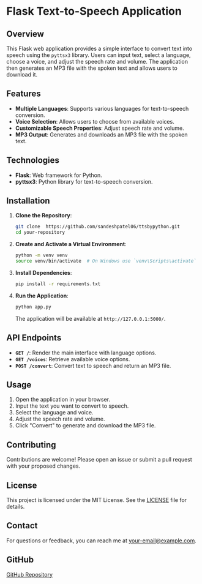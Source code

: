 # Flask Text-to-Speech Application

## Overview

This Flask web application provides a simple interface to convert text into speech using the `pyttsx3` library. Users can input text, select a language, choose a voice, and adjust the speech rate and volume. The application then generates an MP3 file with the spoken text and allows users to download it.

## Features

- **Multiple Languages**: Supports various languages for text-to-speech conversion.
- **Voice Selection**: Allows users to choose from available voices.
- **Customizable Speech Properties**: Adjust speech rate and volume.
- **MP3 Output**: Generates and downloads an MP3 file with the spoken text.

## Technologies

- **Flask**: Web framework for Python.
- **pyttsx3**: Python library for text-to-speech conversion.

## Installation

1. **Clone the Repository**:

    ```bash
    git clone  https://github.com/sandeshpatel06/ttsbypython.git
    cd your-repository
    ```

2. **Create and Activate a Virtual Environment**:

    ```bash
    python -m venv venv
    source venv/bin/activate  # On Windows use `venv\Scripts\activate`
    ```

3. **Install Dependencies**:

    ```bash
    pip install -r requirements.txt
    ```

4. **Run the Application**:

    ```bash
    python app.py
    ```

    The application will be available at `http://127.0.0.1:5000/`.

## API Endpoints

- **`GET /`**: Render the main interface with language options.
- **`GET /voices`**: Retrieve available voice options.
- **`POST /convert`**: Convert text to speech and return an MP3 file.

## Usage

1. Open the application in your browser.
2. Input the text you want to convert to speech.
3. Select the language and voice.
4. Adjust the speech rate and volume.
5. Click "Convert" to generate and download the MP3 file.

## Contributing

Contributions are welcome! Please open an issue or submit a pull request with your proposed changes.

## License

This project is licensed under the MIT License. See the [LICENSE](LICENSE) file for details.

## Contact

For questions or feedback, you can reach me at [your-email@example.com](mailto:your-email@example.com).

## GitHub

[GitHub Repository](https://github.com/yourusername/your-repository)

